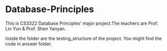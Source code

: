 # Database-Principles
This is CS3322 Database Principles' major project.The teachers are Prof. Lin Yun &amp; Prof. Shen Yanyan.

Inside the folder are the testing_structure of the project. You might find the code in answer folder.
